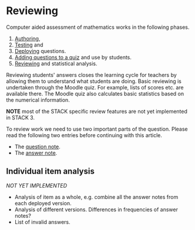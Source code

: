 # Reviewing

Computer aided assessment of mathematics works in the following phases.

1. [Authoring](../Authoring/index.md),
2. [Testing](Testing.md) and
3. [Deploying](Deploying.md) questions.
4. [Adding questions to a quiz](Quiz.md) and use by students.
5. [Reviewing](Reviewing.md) and statistical analysis.

Reviewing students' answers closes the learning cycle for teachers by allowing them to understand what students are doing. Basic reviewing is undertaken through the Moodle quiz.  For example, lists of scores etc. are available there.  The Moodle quiz also calculates basic statistics based on the numerical information.

**NOTE** most of the STACK specific review features are not yet implemented in STACK 3.

To review work we need to use two important parts of the question. Please read the following two entries before continuing with this article.

* The [question note](Question_note.md).
* The [answer note](Potential_response_trees.md#Answer_note).

## Individual item analysis ##

_NOT YET IMPLEMENTED_

* Analysis of item as a whole, e.g. combine all the answer notes from each deployed version.
* Analysis of different versions.  Differences in frequencies of answer notes?
* List of invalid answers.


